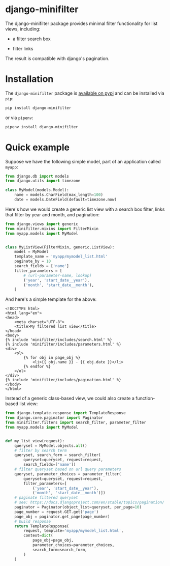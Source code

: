 # django-minifilter

The django-minifilter package provides minimal filter functionality for list views, including:

- a filter search box

- filter links

The result is compatible with django's pagination.

# Installation

The `django-minifilter` package is [available on pypi](https://pypi.org/project/django-minifilter/) and can be installed via `pip`:

```bash
pip install django-minifilter
```

or via `pipenv`:

```bash
pipenv install django-minifilter
```

# Quick example

Suppose we have the following simple model, part of an application called `myapp`:

```python
from django.db import models
from django.utils import timezone

class MyModel(models.Model):
    name = models.CharField(max_length=100)
    date = models.DateField(default=timezone.now)
```

Here's how we would create a generic list view with a search box filter, links that filter by year and month, and pagination:

```python
from django.views import generic
from minifilter.mixins import FilterMixin
from myapp.models import MyModel


class MyListView(FilterMixin, generic.ListView):
    model = MyModel
    template_name = 'myapp/mymodel_list.html'
    paginate_by = 10
    search_fields = ['name']
    filter_parameters = [
        # (url-parameter-name, lookup)
        ('year', 'start_date__year'),
        ('month', 'start_date__month'),
    ]
```

And here's a simple template for the above:

```jinja2
<!DOCTYPE html>
<html lang="en">
<head>
    <meta charset="UTF-8">
    <title>My filtered list view</title>
</head>
<body>
{% include 'minifilter/includes/search.html' %}
{% include 'minifilter/includes/parameters.html' %}
<div>
    <ol>
        {% for obj in page_obj %}
            <li>{{ obj.name }} - {{ obj.date }}</li>
        {% endfor %}
    </ol>
</div>
{% include 'minifilter/includes/pagination.html' %}
</body>
</html>
```

Instead of a generic class-based view, we could also create a function-based list view:

```python
from django.template.response import TemplateResponse
from django.core.paginator import Paginator
from minifilter.filters import search_filter, parameter_filter
from myapp.models import MyModel


def my_list_view(request):
    queryset = MyModel.objects.all()
    # filter by search term
    queryset, search_form = search_filter(
        queryset=queryset, request=request,
        search_fields=['name'])
    # filter queryset based on url query parameters
    queryset, parameter_choices = parameter_filter(
        queryset=queryset, request=request,
        filter_parameters=[
            ('year', 'start_date__year'),
            ('month', 'start_date__month')])
    # paginate filtered queryset
    # see: https://docs.djangoproject.com/en/stable/topics/pagination/
    paginator = Paginator(object_list=queryset, per_page=10)
    page_number = request.GET.get('page')
    page_obj = paginator.get_page(page_number)
    # build response
    return TemplateResponse(
        request, template='myapp/mymodel_list.html',
        context=dict(
            page_obj=page_obj,
            parameter_choices=parameter_choices,
            search_form=search_form,
        )
    )
```
